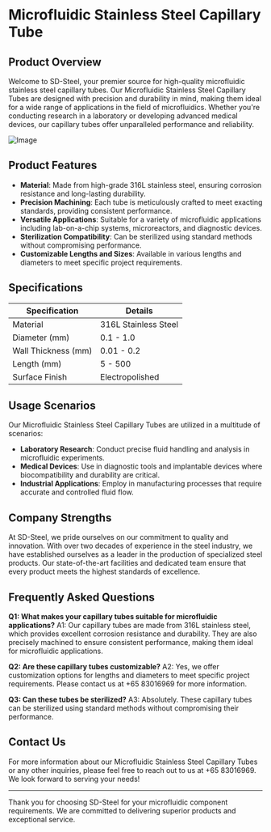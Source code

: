 # Microfluidic Stainless Steel Capillary Tube

## Product Overview

Welcome to SD-Steel, your premier source for high-quality microfluidic stainless steel capillary tubes. Our Microfluidic Stainless Steel Capillary Tubes are designed with precision and durability in mind, making them ideal for a wide range of applications in the field of microfluidics. Whether you're conducting research in a laboratory or developing advanced medical devices, our capillary tubes offer unparalleled performance and reliability.

![Image](https://github.com/user-attachments/assets/2567258e-e124-4816-932d-1809bd27ef0b)

## Product Features

- **Material**: Made from high-grade 316L stainless steel, ensuring corrosion resistance and long-lasting durability.
- **Precision Machining**: Each tube is meticulously crafted to meet exacting standards, providing consistent performance.
- **Versatile Applications**: Suitable for a variety of microfluidic applications including lab-on-a-chip systems, microreactors, and diagnostic devices.
- **Sterilization Compatibility**: Can be sterilized using standard methods without compromising performance.
- **Customizable Lengths and Sizes**: Available in various lengths and diameters to meet specific project requirements.

## Specifications

| Specification | Details |
|---------------|---------|
| Material      | 316L Stainless Steel |
| Diameter (mm) | 0.1 - 1.0 |
| Wall Thickness (mm) | 0.01 - 0.2 |
| Length (mm)   | 5 - 500 |
| Surface Finish | Electropolished |

## Usage Scenarios

Our Microfluidic Stainless Steel Capillary Tubes are utilized in a multitude of scenarios:

- **Laboratory Research**: Conduct precise fluid handling and analysis in microfluidic experiments.
- **Medical Devices**: Use in diagnostic tools and implantable devices where biocompatibility and durability are critical.
- **Industrial Applications**: Employ in manufacturing processes that require accurate and controlled fluid flow.

## Company Strengths

At SD-Steel, we pride ourselves on our commitment to quality and innovation. With over two decades of experience in the steel industry, we have established ourselves as a leader in the production of specialized steel products. Our state-of-the-art facilities and dedicated team ensure that every product meets the highest standards of excellence.

## Frequently Asked Questions

**Q1: What makes your capillary tubes suitable for microfluidic applications?**
A1: Our capillary tubes are made from 316L stainless steel, which provides excellent corrosion resistance and durability. They are also precisely machined to ensure consistent performance, making them ideal for microfluidic applications.

**Q2: Are these capillary tubes customizable?**
A2: Yes, we offer customization options for lengths and diameters to meet specific project requirements. Please contact us at +65 83016969 for more information.

**Q3: Can these tubes be sterilized?**
A3: Absolutely. These capillary tubes can be sterilized using standard methods without compromising their performance.

## Contact Us

For more information about our Microfluidic Stainless Steel Capillary Tubes or any other inquiries, please feel free to reach out to us at +65 83016969. We look forward to serving your needs!

---

Thank you for choosing SD-Steel for your microfluidic component requirements. We are committed to delivering superior products and exceptional service.